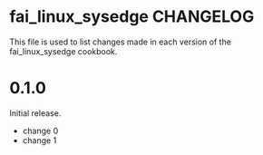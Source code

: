 # fai_linux_sysedge CHANGELOG

This file is used to list changes made in each version of the fai_linux_sysedge cookbook.

# 0.1.0

Initial release.

- change 0
- change 1

